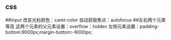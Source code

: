 css
---------------------------
##input
改变光标颜色：caret-color
自动获取焦点：autofocus
##左右两个元素等高
这两个元素的父元素设置：overflow：hidden
左侧元素设置：padding-bottom:9000px;margin-bottom:-9000px;